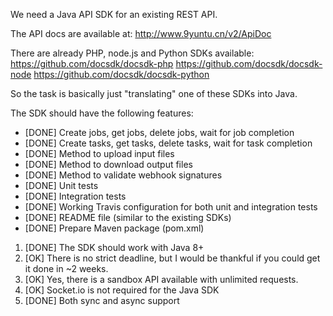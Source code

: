 We need a Java API SDK for an existing REST API.

The API docs are available at: http://www.9yuntu.cn/v2/ApiDoc

There are already PHP, node.js and Python SDKs available:
https://github.com/docsdk/docsdk-php
https://github.com/docsdk/docsdk-node
https://github.com/docsdk/docsdk-python

So the task is basically just "translating" one of these SDKs into Java.

The SDK should have the following features:
- [DONE] Create jobs, get jobs, delete jobs, wait for job completion
- [DONE] Create tasks, get tasks, delete tasks, wait for task completion
- [DONE] Method to upload input files
- [DONE] Method to download output files
- [DONE] Method to validate webhook signatures
- [DONE] Unit tests
- [DONE] Integration tests
- [DONE] Working Travis configuration for both unit and integration tests
- [DONE] README file (similar to the existing SDKs)
- [DONE] Prepare Maven package (pom.xml)


1. [DONE] The SDK should work with Java 8+
2. [OK] There is no strict deadline, but I would be thankful if you could get it done in ~2 weeks.
3. [OK] Yes, there is a sandbox API available with unlimited requests.
4. [OK] Socket.io is not required for the Java SDK
5. [DONE] Both sync and async support
